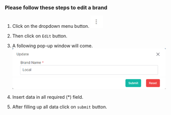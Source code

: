 ### Please follow these steps to edit a brand
1. Click on the dropdown menu button.
![menu_btn](../../../../assets/file/documentation/common-images/menu_btn.jpg)
2. Then click on ```Edit``` button.
3. A following pop-up window will come.
![edit brand](../../../../assets/file/documentation/brand/images/edit_brand.png)

4. Insert data in all required (<span>*</span>) field.
5. After filling up all data click on ```submit``` button.
